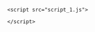 <!DOCTYPE html>
<html lang="en">
  <head>
    <meta charset="UTF-8" />
    <meta name="viewport" content="width=device-width, initial-scale=1.0" />
    <link rel="stylesheet" href="style_1.css" />
    <title>Happy birthday</title>
      <script>
      sessionStorage.setItem('returnToPage', window.location.href);
    </script>
  </head>
  <body>
    <canvas id="c"></canvas>

    
    <script src="script_1.js">

    </script>
  </body>
</html>

